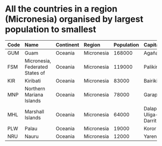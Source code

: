 # All the countries in a region (Micronesia) organised by largest population to smallest

| Code | Name | Continent | Region | Population | Capital |
| :--- | :--- | :--- | :--- | :--- | :--- |
|GUM|Guam|Oceania|Micronesia|168000|Agaña|
|FSM|Micronesia, Federated States of|Oceania|Micronesia|119000|Palikir|
|KIR|Kiribati|Oceania|Micronesia|83000|Bairiki|
|MNP|Northern Mariana Islands|Oceania|Micronesia|78000|Garapan|
|MHL|Marshall Islands|Oceania|Micronesia|64000|Dalap-Uliga-Darrit|
|PLW|Palau|Oceania|Micronesia|19000|Koror|
|NRU|Nauru|Oceania|Micronesia|12000|Yaren|
